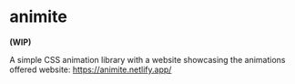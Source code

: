 # animite

**(WIP)**


A simple CSS animation library with a website showcasing the animations offered
website: https://animite.netlify.app/
